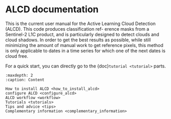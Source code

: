 # ALCD documentation

This is the current user manual for the Active Learning Cloud Detection (ALCD). This code produces classification ref-
erence masks from a Sentinel-2 L1C product, and is particularly designed to detect clouds and
cloud shadows. In order to get the best results as possible, while still minimizing the amount
of manual work to get reference pixels, this method is only applicable to dates in a time series
for which one of the next dates is cloud free. 

For a quick start, you can directly go to the {doc}`tutorial <tutorial>` parts.

```{toctree}
:maxdepth: 2
:caption: Content

How to install ALCD <how_to_install_alcd>
configure ALCD <configure_alcd>
ALCD workflow <workflow>
Tutorials <tutorials>
Tips and advice <tips>
Complementary information <complementary_information>